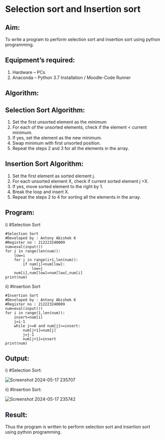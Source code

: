 # Selection sort and Insertion sort
## Aim:
To write a program to perform selection sort and insertion sort using python programming.
## Equipment’s required:
1.	Hardware – PCs
2.	Anaconda – Python 3.7 Installation / Moodle-Code Runner
## Algorithm:
## Selection Sort Algorithm:
1.	Set the first unsorted element as the minimum
2.	For each of the unsorted elements, check if the element < current minimum.
3.	If yes, set the element as the new minimum.
4.	Swap minimum with first unsorted position.
5.	Repeat the steps 2 and 3 for all the elements in the array.
## Insertion Sort Algorithm:
1.	Set the first element as sorted element j.
2.	For each unsorted element X, check if current sorted element j >X.
3.	If yes, move sorted element to the right by 1.
4.	Break the loop and insert X.
5.	Repeat the steps 2 to 4 for sorting all the elements in the array.
## Program:
i)	#Selection Sort
```
#Selection Sort
#Developed by : Antony Abishek K
#Register no : 212223240009
num=eval(input())
for i in range(len(num)):
    low=i
    for j in range(i+1,len(num)):
        if num[j]<num[low]:
            low=j
    num[i],num[low]=num[low],num[i]
print(num)
```
ii)	#Insertion Sort
```
#Insertion Sort
#Developed by : Antony Abishek K
#Register no : 212223240009
num=eval(input())
for i in range(1,len(num)):
    insert=num[i]
    j=i-1
    while j>=0 and num[j]>=insert:
        num[j+1]=num[j]
        j=j-1
        num[j+1]=insert
print(num)
```

## Output:

i)	#Selection Sort:

![Screenshot 2024-05-17 235707](https://github.com/Antonyabishek2004/Sorting-Algorithms/assets/138849620/caa21d85-e869-4085-9fb5-49d926607535)

ii)	#Insertion Sort:

![Screenshot 2024-05-17 235742](https://github.com/Antonyabishek2004/Sorting-Algorithms/assets/138849620/33a796ea-999a-471c-90ab-a4862fc66523)

## Result:
Thus the program is written to perform selection sort and insertion sort using python programming.
